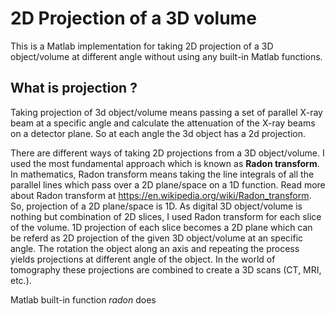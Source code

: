 # 2D Projection of a 3D volume 

This is a Matlab implementation for taking 2D projection of a 3D object/volume at different angle without using any built-in Matlab functions. 

## What is projection ?
Taking projection of 3d object/volume means passing a set of parallel X-ray beam at a specific angle and calculate the attenuation of the X-ray beams on a detector plane. So at each angle the 3d object has a 2d projection. 

There are different ways of taking 2D projections from a 3D object/volume. I used the most fundamental approach which is known as **Radon transform**. In mathematics, Radon transform means taking the line integrals of all the parallel lines which pass over a 2D plane/space on a 1D function. Read more about Radon transform at https://en.wikipedia.org/wiki/Radon_transform. So, projection of a 2D plane/space is 1D. As digital 3D object/volume is nothing but combination of 2D slices, I used Radon transform for each slice of the volume. 1D projection of each slice becomes a 2D plane which can be referd as 2D projection of the given 3D object/volume at an specific angle. The rotation the object along an axis and repeating the process yields projections at different angle of the object. In the world of tomography these projections are combined to create a 3D scans (CT, MRI, etc.). 



Matlab built-in function _radon_ does
